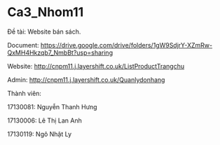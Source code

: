 # Ca3_Nhom11
Đề tài: Website bán sách.

Document: https://drive.google.com/drive/folders/1gW9SdjrY-XZmRw-QxMH4Hkzqb7_NmbBt?usp=sharing

Website: http://cnpm11.j.layershift.co.uk/ListProductTrangchu

Admin: http://cnpm11.j.layershift.co.uk/Quanlydonhang

Thành viên: 

  17130081: Nguyễn Thanh Hưng
  
  17130006: Lê Thị Lan Anh
  
  17130119: Ngô Nhật Ly
  
